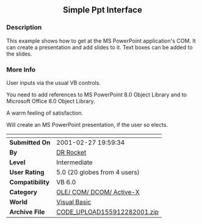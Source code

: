﻿<div align="center">

## Simple Ppt Interface


</div>

### Description

This example shows how to get at the MS PowerPoint application's COM. It can create a presentation and add slides to it. Text boxes can be added to the slides.
 
### More Info
 
User inputs via the usual VB controls.

You need to add references to MS PowerPoint 8.0 Object Library and to Microsoft Office 8.0 Object Library.

A warm feeling of satisfaction.

Will create an MS PowerPoint presentation, if the user so elects.


<span>             |<span>
---                |---
**Submitted On**   |2001-02-27 19:59:34
**By**             |[DR Rocket](https://github.com/Planet-Source-Code/PSCIndex/blob/master/ByAuthor/dr-rocket.md)
**Level**          |Intermediate
**User Rating**    |5.0 (20 globes from 4 users)
**Compatibility**  |VB 6\.0
**Category**       |[OLE/ COM/ DCOM/ Active\-X](https://github.com/Planet-Source-Code/PSCIndex/blob/master/ByCategory/ole-com-dcom-active-x__1-29.md)
**World**          |[Visual Basic](https://github.com/Planet-Source-Code/PSCIndex/blob/master/ByWorld/visual-basic.md)
**Archive File**   |[CODE\_UPLOAD155912282001\.zip](https://github.com/Planet-Source-Code/dr-rocket-simple-ppt-interface__1-21392/archive/master.zip)








